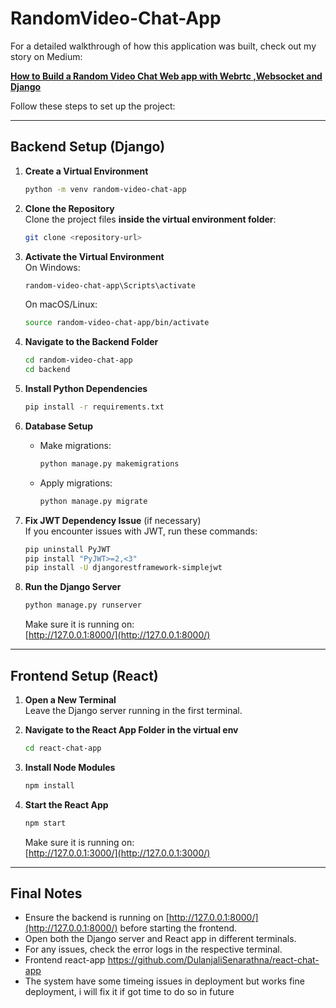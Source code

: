 # RandomVideo-Chat-App

For a detailed walkthrough of how this application was built, check out my story on Medium:

**[How to Build a Random Video Chat Web app with Webrtc ,Websocket and Django](https://medium.com/@arshdeeppalial/building-a-random-video-chat-web-app-withwebrtc-websocket-and-django-3c2653ab75af)**

Follow these steps to set up the project:

---

## Backend Setup (Django)

1. **Create a Virtual Environment**  
   ```bash
   python -m venv random-video-chat-app
   ```

2. **Clone the Repository**  
   Clone the project files **inside the virtual environment folder**:  
   ```bash
   git clone <repository-url>
   ```

3. **Activate the Virtual Environment**  
   On Windows:  
   ```bash
   random-video-chat-app\Scripts\activate
   ```  
   On macOS/Linux:  
   ```bash
   source random-video-chat-app/bin/activate
   ```

4. **Navigate to the Backend Folder**  
   ```bash
   cd random-video-chat-app
   cd backend
   ```

5. **Install Python Dependencies**  
   ```bash
   pip install -r requirements.txt
   ```

6. **Database Setup**  
   - Make migrations:  
     ```bash
     python manage.py makemigrations
     ```  
   - Apply migrations:  
     ```bash
     python manage.py migrate
     ```

7. **Fix JWT Dependency Issue** (if necessary)  
   If you encounter issues with JWT, run these commands:  
   ```bash
   pip uninstall PyJWT
   pip install "PyJWT>=2,<3"
   pip install -U djangorestframework-simplejwt
   ```

8. **Run the Django Server**  
   ```bash
   python manage.py runserver
   ```  
   Make sure it is running on:  
   [http://127.0.0.1:8000/](http://127.0.0.1:8000/)

---

## Frontend Setup (React)

1. **Open a New Terminal**  
   Leave the Django server running in the first terminal.

2. **Navigate to the React App Folder in the virtual env**  
   ```bash
   cd react-chat-app
   ```

3. **Install Node Modules**  
   ```bash
   npm install
   ```

4. **Start the React App**  
   ```bash
   npm start
   ```  
   Make sure it is running on:  
   [http://127.0.0.1:3000/](http://127.0.0.1:3000/)

---

## Final Notes

- Ensure the backend is running on [http://127.0.0.1:8000/](http://127.0.0.1:8000/) before starting the frontend.  
- Open both the Django server and React app in different terminals.  
- For any issues, check the error logs in the respective terminal.
- Frontend react-app https://github.com/DulanjaliSenarathna/react-chat-app
- The system have some timeing issues in deployment but works fine deployment, i will fix it if got time to do so in future
